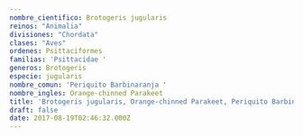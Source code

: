 ```yaml
---
nombre_cientifico: Brotogeris jugularis
reinos: "Animalia"
divisiones: "Chordata"
clases: "Aves"
ordenes: Psittaciformes
familias: 'Psittacidae '
generos: Brotogeris
especie: jugularis
nombre_comun: 'Periquito Barbinaranja '
nombre_ingles: Orange-chinned Parakeet
title: 'Brotogeris jugularis, Orange-chinned Parakeet, Periquito Barbinaranja '
draft: false
date: 2017-08-19T02:46:32.000Z
---
```


